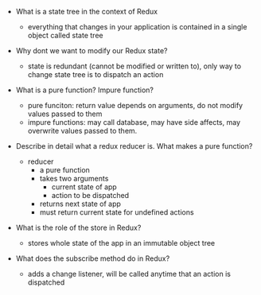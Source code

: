 - What is a state tree in the context of Redux 
  - everything that changes in your application is contained in a single object called state tree 
- Why dont we want to modify our Redux state?
  - state is redundant (cannot be modified or written to), only way to change state tree is to dispatch an action 
- What is a pure function? Impure function?
   - pure funciton: return value depends on arguments, do not modify values passed to them 
   - impure functions: may call database, may have side affects, may overwrite values passed to them. 
- Describe in detail what a redux reducer is. What makes a pure function?
  - reducer 
    - a pure function
    - takes two arguments
      - current state of app
      - action to be dispatched 
    - returns next state of app 
    - must return current state for undefined actions 



- What is the role of the store in Redux?
  - stores whole state of the app in an immutable object tree 

- What does the subscribe method do in Redux?
  - adds a change listener, will be called anytime that an action is dispatched 
  